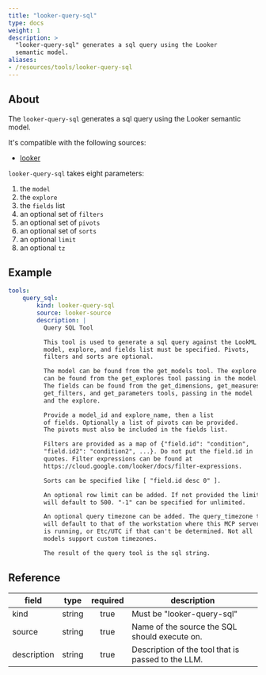 ```yaml
---
title: "looker-query-sql"
type: docs
weight: 1
description: >
  "looker-query-sql" generates a sql query using the Looker
  semantic model.
aliases:
- /resources/tools/looker-query-sql
---
```


## About

The `looker-query-sql` generates a sql query using the Looker
semantic model.

It's compatible with the following sources:

- [looker](../sources/looker.md)

`looker-query-sql` takes eight parameters:
1. the `model`
2. the `explore`
3. the `fields` list
4. an optional set of `filters`
5. an optional set of `pivots`
6. an optional set of `sorts`
7. an optional `limit`
8. an optional `tz`

## Example

```yaml
tools:
    query_sql:
        kind: looker-query-sql
        source: looker-source
        description: |
          Query SQL Tool

          This tool is used to generate a sql query against the LookML model. The
          model, explore, and fields list must be specified. Pivots,
          filters and sorts are optional.

          The model can be found from the get_models tool. The explore
          can be found from the get_explores tool passing in the model.
          The fields can be found from the get_dimensions, get_measures,
          get_filters, and get_parameters tools, passing in the model
          and the explore.

          Provide a model_id and explore_name, then a list
          of fields. Optionally a list of pivots can be provided.
          The pivots must also be included in the fields list.

          Filters are provided as a map of {"field.id": "condition",
          "field.id2": "condition2", ...}. Do not put the field.id in
          quotes. Filter expressions can be found at
          https://cloud.google.com/looker/docs/filter-expressions.

          Sorts can be specified like [ "field.id desc 0" ].

          An optional row limit can be added. If not provided the limit
          will default to 500. "-1" can be specified for unlimited.

          An optional query timezone can be added. The query_timezone to
          will default to that of the workstation where this MCP server
          is running, or Etc/UTC if that can't be determined. Not all
          models support custom timezones.

          The result of the query tool is the sql string.
```

## Reference

| **field**   |                  **type**                  | **required** | **description**                                                                                  |
|-------------|:------------------------------------------:|:------------:|--------------------------------------------------------------------------------------------------|
| kind        |                   string                   |     true     | Must be "looker-query-sql"                                                                       |
| source      |                   string                   |     true     | Name of the source the SQL should execute on.                                                    |
| description |                   string                   |     true     | Description of the tool that is passed to the LLM.                                               |
